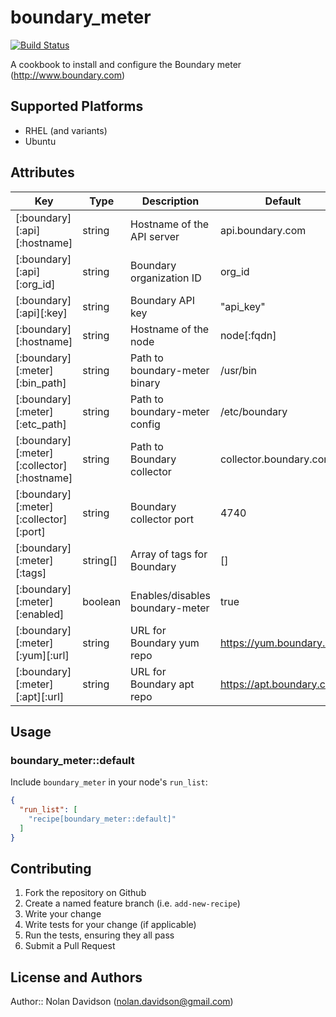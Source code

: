 

# boundary_meter
[![Build Status](https://travis-ci.org/nsdavidson/boundary_meter.svg?branch=master)](https://travis-ci.org/nsdavidson/boundary_meter)

A cookbook to install and configure the Boundary meter (http://www.boundary.com)

## Supported Platforms

- RHEL (and variants)
- Ubuntu

## Attributes

| Key | Type | Description | Default |
|-----|------|-------------|---------|
|[:boundary][:api][:hostname] | string | Hostname of the API server | api.boundary.com |
|[:boundary][:api][:org_id] | string | Boundary organization ID | org_id |
|[:boundary][:api][:key] | string | Boundary API key | "api_key" |
|[:boundary][:hostname] | string | Hostname of the node | node[:fqdn] |
|[:boundary][:meter][:bin_path] | string | Path to boundary-meter binary | /usr/bin |
|[:boundary][:meter][:etc_path] | string | Path to boundary-meter config | /etc/boundary |
|[:boundary][:meter][:collector][:hostname] | string | Path to Boundary collector | collector.boundary.com |
|[:boundary][:meter][:collector][:port] | string | Boundary collector port | 4740 |
|[:boundary][:meter][:tags] | string[] | Array of tags for Boundary | [] |
|[:boundary][:meter][:enabled] | boolean | Enables/disables boundary-meter | true |
|[:boundary][:meter][:yum][:url] | string | URL for Boundary yum repo | https://yum.boundary.com
|[:boundary][:meter][:apt][:url] | string | URL for Boundary apt repo | https://apt.boundary.com


## Usage

### boundary_meter::default

Include `boundary_meter` in your node's `run_list`:

```json
{
  "run_list": [
    "recipe[boundary_meter::default]"
  ]
}
```

## Contributing

1. Fork the repository on Github
2. Create a named feature branch (i.e. `add-new-recipe`)
3. Write your change
4. Write tests for your change (if applicable)
5. Run the tests, ensuring they all pass
6. Submit a Pull Request

## License and Authors

Author:: Nolan Davidson (<nolan.davidson@gmail.com>)
